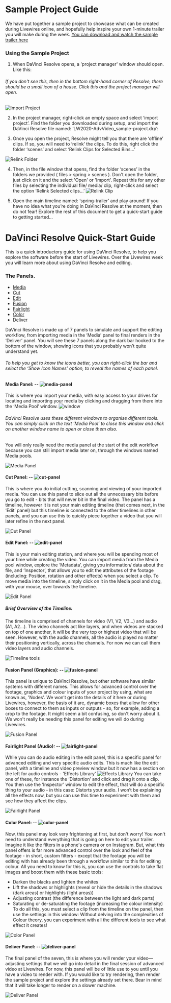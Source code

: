 # Sample Project Guide

We have put together a sample project to showcase what can be created during Livewires online, and hopefully help inspire your own 1-minute trailer you will make during the week.
[You can download and watch the sample trailer here](TempLinks.md)

### Using the Sample Project

1. When DaVinci Resolve opens, a 'project manager' window should open. Like this:
###### If you don't see this, then in the bottom right-hand corner of Resolve, there should be a small icon of a house. Click this and the project manager will open.

![Import Project](files/import-project.PNG)

2. In the project manager, right-click an empty space and select ‘import project’.
Find the folder you downloaded during setup, and import the DaVinci Resolve file named: ‘LW2020-AdvVideo_sample-project.drp’:

3. Once you open the project, Resolve might tell you that there are ‘offline’ clips. If so, you will need to ‘relink’ the clips.
To do this, right click the folder ‘scenes’ and select ‘Relink Clips for Selected Bins...’

![Relink Folder](files/relink-clips.PNG)

4. Then, in the file window that opens, find the folder ‘scenes’ in the folders we provided ( files > spring > scenes ). Don't open the folder, just click on it and the select 'Open' or 'Import'.
Repeat this for any other files by selecting the individual file/ media/ clip, right-click and select the option ‘Relink Selected clips...’
![Relink Clip](files/relink-clips2.PNG)

5. Open the main timeline named: ‘spring-trailer’ and play around! If you have no idea what you’re doing in DaVinci Resolve at the moment, then do not fear! Explore the rest of this document to get a quick-start guide to getting started...



# DaVinci Resolve Quick-Start Guide
This is a quick introductory guide for using DaVinci Resolve, to help you explore the software before the start of Livewires. Over the Livewires week you will learn more about using DaVinci Resolve and editing.

### The Panels.
* [Media](#media-panel----)
* [Cut](#cut-panel----)
* [Edit](#edit-panel----)
* [Fusion](fusion-panel-graphics----)
* [Fairlight](#fairlight-panel-audio----)
* [Color](#color-panel----)
* [Deliver](#deliver-panel----)

DaVinci Resolve is made up of 7 panels to simulate and support the editing workflow, from importing media in the ‘Media’ panel to final renders in the ‘Deliver’ panel. You will see these 7 panels along the dark bar hooked to the bottom of the window, showing icons that you probably won’t quite understand yet.
###### To help you get to know the icons better, you can right-click the bar and select the ‘Show Icon Names’ option, to reveal the names of each panel.


#### Media Panel: -- ![media-panel](files/media-icon.PNG)
This is where you import your media, with easy access to your drives for locating and importing your media by clicking and dragging from there into the ‘Media Pool’ window.
![window](files/media-pool_icon.PNG)
###### DaVinci Resolve uses these different windows to organise different tools. You can simply click on the text ‘Media Pool’ to close this window and click on another window name to open or close them also.
You will only really need the media panel at the start of the edit workflow because you can still import media later on, through the windows named Media pools.

![Media Panel](files/media_importing-media.PNG)


#### Cut Panel: -- ![cut-panel](files/cut-icon.PNG)
This is where you do initial cutting, scanning and viewing of your imported media. You can use this panel to slice out all the unnecessary bits before you go to edit - bits that will never bit in the final video.
The panel has a timeline, however it is not your main editing timeline (that comes next, in the ‘Edit’ panel) but this timeline is connected to the other timelines in other panels, and you can use this to quickly piece together a video that you will later refine in the next panel.

![Cut Panel](files/cut_window.PNG)


#### Edit Panel: -- ![edit-panel](files/edit-icon.PNG)
This is your main editing station, and where you will be spending most of your time while creating the video. You can import media from the Media pool window, explore the ‘Metadata’, giving you information/ data about the file, and ‘Inspector’, that allows you to edit the attributes of the footage (including: Position, rotation and other effects) when you select a clip.
To move media into the timeline, simply click on it in the Media pool and drag, with your mouse, over towards the timeline.

![Edit Panel](files/edit_panel.PNG)


##### Brief Overview of the Timeline:
The timeline is comprised of channels for video (V1, V2, V3...) and audio (A1, A2...). The video channels act like layers, and when videos are stacked on top of one another, it will be the very top or highest video that will be seen.
However, with the audio channels, all the audio is played no matter their positioning vertically, across the channels. For now we can call them video layers and audio channels.

![Timeline tools](files/edit_timeline-tools.PNG)


#### Fusion Panel (Graphics): -- ![fusion-panel](files/fusion-icon.PNG)
This panel is unique to DaVinci Resolve, but other software have similar systems with different names. This allows for advanced control over the footage, graphics and colour inputs of your project by using, what are known as, 'Nodes'. We won’t get into the details of it here or during Livewires, however, the basis of it are, dynamic boxes that allow for other boxes to connect to them as inputs or outputs - so, for example, adding a crop to the footage.
It might seem a bit confusing, so don't worry about it. We won't really be needing this panel for editing we will do during Livewires.

![Fusion Panel](files/fusion_panel.PNG)


#### Fairlight Panel (Audio): -- ![fairlight-panel](files/fairlight-icon.PNG)
While you can do audio editing in the edit panel, this is a specific panel for advanced editing and very specific audio edits.
This is much like the edit panel, with a timeline and video preview window but it now has a section on the left for audio controls - 'Effects Library'
![Effects Library](files/effects-library_icon.PNG)
You can take one of these, for instance the ‘Distortion’ and click and drag it onto a clip. You then use the ‘Inspector’ window to edit the effect, that will do a specific thing to your audio - in this case: Distorts your audio.
I won’t be explaining all the effects now, but you can use this time to experiment with them and see how they affect the clips.

![Fairlight Panel](files/fairlight_panel.PNG)


#### Color Panel: -- ![color-panel](files/color-icon.PNG)
Now, this panel may look very frightening at first, but don't worry! You won't need to understand everything that is going on here to edit your trailer.
Imagine it like the filters in a phone's camera or on Instagram. But, what this panel offers is far more advanced control over the look and feel of the footage - in short, custom filters - except that the footage you will be editing with has already been through a workflow similar to this for editing colour.
All you need to know for this is, you can use the controls to take flat images and boost them with these basic tools:
* Darken the blacks and lighten the whites
* Lift the shadows or highlights (reveal or hide the details in the shadows (dark areas) or highlights (light areas))
* Adjusting contrast (the difference between the light and dark parts)
* Saturating or de-saturating the footage (increasing the colour intensity)
To do all this, you must select a clip from the timeline on the panel, then use the settings in this window:
Without delving into the complexities of Colour theory, you can experiment with all the different tools to see what effect it creates!

![Color Panel](files/color_panel.PNG)


#### Deliver Panel: -- ![deliver-panel](files/deliver-icon.PNG)
The final panel of the seven, this is where you will render your video—adjusting settings that we will go into detail in the final session of advanced video at Livewires. For now, this panel will be of little use to you until you have a video to render with.
If you would like to try rendering, then render the sample project and explore the settings already set there. Bear in mind that it will take longer to render on a slower machine.

![Deliver Panel](files/deliver_panel.PNG)
